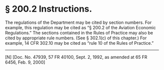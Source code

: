 # § 200.2   Instructions.

The regulations of the Department may be cited by section numbers. For example, this regulation may be cited as “§ 200.2 of the Aviation Economic Regulations.” The sections contained in the Rules of Practice may also be cited by appropriate rule numbers. (See § 302.1(c) of this chapter.) For example, 14 CFR 302.10 may be cited as “rule 10 of the Rules of Practice.” 



---

[N] [Doc. No. 47939, 57 FR 40100, Sept. 2, 1992, as amended at 65 FR 6456, Feb. 9, 2000]





